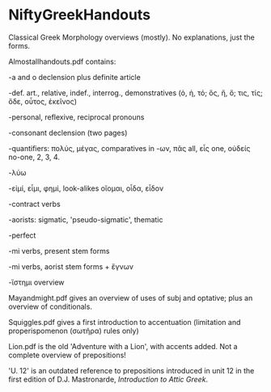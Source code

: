# NiftyGreekHandouts
Classical Greek Morphology overviews (mostly). No explanations, just the forms.

Almostallhandouts.pdf contains: 

-a and o declension plus definite article

-def. art., relative, indef., interrog., demonstratives (ὁ, ἡ, τό; ὅς, ἥ, ὅ; τις, τίς; ὅδε, οὗτος, ἐκεῖνος)

-personal, reflexive, reciprocal pronouns

-consonant declension (two pages)

-quantifiers: πολύς, μέγας, comparatives in -ων, πᾶς all, εἷς one, οὐδείς no-one, 2, 3, 4.

-λύω 

-εἰμί, εἶμι, φημί, look-alikes οἴομαι, οἶδα, εἶδον

-contract verbs

-aorists: sigmatic, 'pseudo-sigmatic', thematic

-perfect

-mi verbs, present stem forms

-mi verbs, aorist stem forms + ἔγνων  

-ἵστημι overview

Mayandmight.pdf gives an overview of uses of subj and optative; plus an overview of conditionals. 

Squiggles.pdf gives a first introduction to accentuation (limitation and properispomenon (σωτῆρα) rules only)

Lion.pdf is the old 'Adventure with a Lion', with accents added. Not a complete overview of prepositions! 

  'U. 12' is an outdated reference to prepositions introduced in unit 12 in the first edition of D.J. Mastronarde, _Introduction to Attic Greek_.
